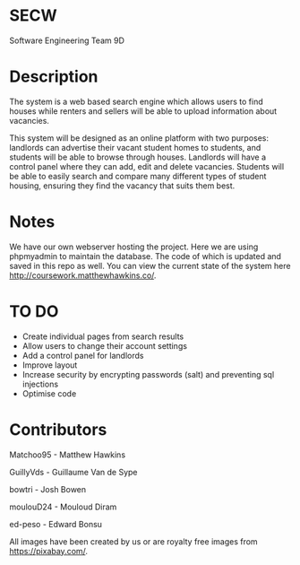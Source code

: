 # SECW
Software Engineering Team 9D

# Description
The system is a web based search engine which allows users to find houses while renters and sellers will be able to upload information about vacancies.

This system will be designed as an online platform with two purposes: landlords can advertise their vacant student homes to students, and students will be able to browse through houses. Landlords will have a control panel where they can add, edit and delete vacancies. Students will be able to easily search and compare many different types of student housing, ensuring they find the vacancy that suits them best.

# Notes
We have our own webserver hosting the project. Here we are using phpmyadmin to maintain the database. The code of which is updated and saved in this repo as well.
You can view the current state of the system here http://coursework.matthewhawkins.co/.

# TO DO
- Create individual pages from search results
- Allow users to change their account settings
- Add a control panel for landlords
- Improve layout
- Increase security by encrypting passwords (salt) and preventing sql injections
- Optimise code

# Contributors

Matchoo95 - Matthew Hawkins

GuillyVds - Guillaume Van de Sype

bowtri - Josh Bowen

moulouD24 - Mouloud Diram

ed-peso - Edward Bonsu


All images have been created by us or are royalty free images from https://pixabay.com/.

